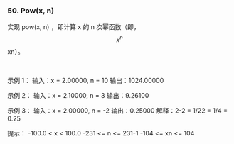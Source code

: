 ### 50. Pow(x, n)

实现 pow(x, n) ，即计算 x 的 n 次幂函数（即，
$$
x^n
$$
xn）。

 

示例 1：
输入：x = 2.00000, n = 10
输出：1024.00000

示例 2：
输入：x = 2.10000, n = 3
输出：9.26100

示例 3：
输入：x = 2.00000, n = -2
输出：0.25000
解释：2-2 = 1/22 = 1/4 = 0.25


提示：
-100.0 < x < 100.0
-231 <= n <= 231-1
-104 <= xn <= 104
